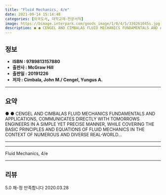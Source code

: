 ```yaml
---
title: "Fluid Mechanics, 4/e"
date: 2021-09-14 15:14:48
categories: [외국도서, 대학교재-전문서적]
image: https://bimage.interpark.com/goods_image/1/0/4/5/330261045s.jpg
description: ● ● CENGEL AND CIMBALAS FLUID MECHANICS FUNDAMENTALS AND APPLICATIONS, COMMUNICATES DIRECTLY WITH TOMORROWS ENGINEERS IN A SIMPLE YET PRECISE MANNER, WHILE CO
---
```


## **정보**

- **ISBN : 9789813157880**
- **출판사 : McGraw Hill**
- **출판일 : 20191226**
- **저자 : Cimbala, John M./ Cengel, Yungus A.**

------



## **요약**

●  ●  CENGEL AND CIMBALAS FLUID MECHANICS FUNDAMENTALS AND APPLICATIONS, COMMUNICATES DIRECTLY WITH TOMORROWS ENGINEERS IN A SIMPLE YET PRECISE MANNER, WHILE COVERING THE BASIC PRINCIPLES AND EQUATIONS OF FLUID MECHANICS IN THE CONTEXT OF NUMEROUS AND DIVERSE REAL-WORLD... 

------



------


Fluid Mechanics, 4/e 

------


## **리뷰** 

5.0 채-정 만족합니다  2020.03.28 <br/>